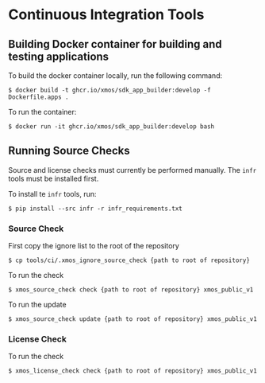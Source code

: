 # Continuous Integration Tools

## Building Docker container for building and testing applications

To build the docker container locally, run the following command:

    $ docker build -t ghcr.io/xmos/sdk_app_builder:develop -f Dockerfile.apps .

To run the container:

    $ docker run -it ghcr.io/xmos/sdk_app_builder:develop bash

## Running Source Checks

Source and license checks must currently be performed manually.  The `infr` tools must be installed first.

To install te `infr` tools, run:

    $ pip install --src infr -r infr_requirements.txt

### Source Check

First copy the ignore list to the root of the repository

    $ cp tools/ci/.xmos_ignore_source_check {path to root of repository}

To run the check

    $ xmos_source_check check {path to root of repository} xmos_public_v1

To run the update 

    $ xmos_source_check update {path to root of repository} xmos_public_v1

### License Check

To run the check

    $ xmos_license_check check {path to root of repository} xmos_public_v1
